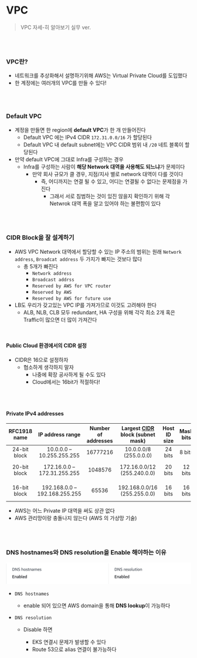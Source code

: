# VPC

> VPC 자세-히 알아보기 실무 ver.

<br>

<br>

### VPC란?

- 네트워크를 추상화해서 설명하기위해 AWS는 Virtual Private Cloud를 도입했다
- 한 계정에는 여러개의 VPC를 만들 수 있다!

<br>

<br>

### Default VPC

- 계정을 만들면 한 region에 **default VPC**가 한 개 만들어진다
  - Default VPC 에는 IPv4 CIDR   `172.31.0.0/16` 가 할당된다
  - Default VPC 내 default subnet에는 VPC CIDR 범위 내 `/20` 네트 블록이 할당된다
- 만약 default VPC에 그대로 Infra를 구성하는 경우
  - Infra를 구성하는 사람이 **해당 Network 대역을 사용해도 되느냐**가 문제이다
    - 만약 회사 규모가 클 경우, 지점/지사 별로 network  대역이 다를 것이다
      - 즉, 어디까지는 연결 될 수 있고, 어디는 연결될 수 없다는 문제점을 가진다
        - 그래서 서로 침범하는 것이 있진 않을지 확인하기 위해 각 Netwrok 대역 폭을 알고 있어야 하는 불편함이 있다

<br>

<br>

### CIDR Block을 잘 설계하기

- AWS VPC Network 대역에서 할당할 수 있는 IP 주소의 범위는 원래 `Network address`, `Broadcat address`  두 가지가 빠지는 것보다 많다
  - 총 5개가 빠진다
    - `Network address`
    - `Broadcast addrss`
    - `Reserved by AWS for VPC router`
    - `Reserved by AWS`
    - `Reserved by AWS for future use`
- LB도 우리가 갖고있는 VPC IP를 가져가므로 이것도 고려해야 한다
  - ALB, NLB, CLB 모두 redundant, HA 구성을 위해 각각 최소 2개 혹은 Traffic이 많으면 더 많이 가져간다

<br>

#### Public Cloud 환경에서의 CIDR 설정

- CIDR은 16으로 설정하자
  - 협소하게 생각하지 말자
    - 나중에 확장 공사하게 될 수도 있다
    - Cloud에서는 16bit가 적절하다!

<br>

<br>

#### Private IPv4 addresses

| RFC1918 name |       IP address range        | Number of addresses | Largest [CIDR](https://en.wikipedia.org/wiki/Classless_Inter-Domain_Routing) block (subnet mask) | Host ID size | Mask bits | *[Classful](https://en.wikipedia.org/wiki/Classful_network)* description[[Note 1\]](https://en.wikipedia.org/wiki/Private_network#cite_note-4) |
| :----------: | :---------------------------: | :-----------------: | :----------------------------------------------------------: | :----------: | :-------: | :----------------------------------------------------------: |
| 24-bit block |   10.0.0.0 – 10.255.255.255   |      16777216       |                    10.0.0.0/8 (255.0.0.0)                    |   24 bits    |  8 bits   |                  **single class A network**                  |
| 20-bit block |  172.16.0.0 – 172.31.255.255  |       1048576       |                 172.16.0.0/12 (255.240.0.0)                  |   20 bits    |  12 bits  |              **16 contiguous class B networks**              |
| 16-bit block | 192.168.0.0 – 192.168.255.255 |        65536        |                 192.168.0.0/16 (255.255.0.0)                 |   16 bits    |  16 bits  |             **256 contiguous class C networks**              |

- AWS는 어느 Private IP 대역을 써도 상관 없다
- AWS 관리망이랑 충돌나지 않는다 (AWS 의 가상망 기술)

<br>

<br>

### DNS hostnames와 DNS resolution을 Enable 해야하는 이유

![dns](../../images/dns.png)

- `DNS hostnames`

  - enable 되어 있으면 AWS domain을 통해 **DNS lookup**이 가능하다

- `DNS resolution`

  - Disable 하면

    - EKS 연결시 문제가 발생할 수 있다
    - Route 53으로 alias 연결이 불가능하다
